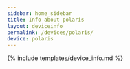 ```yaml
---
sidebar: home_sidebar
title: Info about polaris
layout: deviceinfo
permalink: /devices/polaris/
device: polaris
---
```

{% include templates/device_info.md %}

